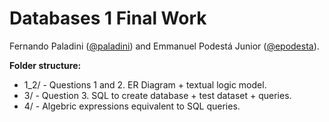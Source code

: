 # Databases 1 Final Work

Fernando Paladini ([@paladini]()) and Emmanuel Podestá Junior ([@epodesta]()).

**Folder structure:**

* 1_2/ - Questions 1 and 2. ER Diagram + textual logic model.
* 3/ - Question 3. SQL to create database + test dataset + queries.
* 4/ - Algebric expressions equivalent to SQL queries.

